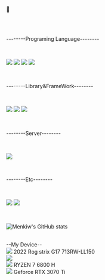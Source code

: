👋

<br>
<div style="display:flex; flex-direction:row;">
<Skill -Set->

<br>

--------Programing Language--------

<br>

<a href="https://www.w3.org/Style/CSS/" target="_blank"><img src="https://img.shields.io/badge/CSS3-%23000000?style=for-the-badge&logo=CSS3&logoColor=%231572B6"/></a>
<a href="https://ko.legacy.reactjs.org/" target="_blank"><img src="https://img.shields.io/badge/HTML5-%23000000?style=for-the-badge&logo=HTML5&logoColor=%23E34F26"/></a>
<a href="https://html.spec.whatwg.org/multipage/" target="_blank"><img src="https://img.shields.io/badge/JavaScript-%23000000?style=for-the-badge&logo=JAVASCRIPT&logoColor=%233776AB"/></a>
<a href="https://html.spec.whatwg.org/multipage/" target="_blank"><img src="https://img.shields.io/badge/Python-%23000000?style=for-the-badge&logo=PYTHON&logoColor=%23F7DF1E"/></a>

<br>

--------Library&FrameWork--------

<br>

<a href="https://ko.legacy.reactjs.org/" target="_blank"><img src="https://img.shields.io/badge/React-%23000000?style=for-the-badge&logo=React&logoColor=%2361DAFB"/></a>
<a href="https://nodejs.org/en" target="_blank"><img src="https://img.shields.io/badge/Node.js-%23000000?style=for-the-badeg&logo=Node.js&logoColor=%23339933"/></a>
<a href="https://ko.legacy.reactjs.org/" target="_blank"><img src="https://img.shields.io/badge/jupyter-%23000000?style=for-the-badge&logo=Jupyter&logoColor=%23F37626"/></a>

<br>

--------Server--------

<br>

<a href="https:/https://www.mysql.com/" target="_blank"><img src="https://img.shields.io/badge/Mysql-%23000000?style=for-the-badge&logo=Mysql&logoColor=%234479A1"/></a>

<br>

--------Etc--------

<br>

<a href="https://www.figma.com/" target="_blank"><img src="https://img.shields.io/badge/Figma-%23000000?style=for-the-badge&logo=Figma&logoColor=%23F24E1E"/></a>
<a href="https://www.figma.com/" target="_blank"><img src="https://img.shields.io/badge/notion-%23000000?style=for-the-badge&logo=Notion&logoColor=%23000000"/></a>

<br>

</div>

![Menkiw's GitHub stats](https://github-readme-stats.vercel.app/api?username=Menkiw&include_all_commits=true&show_icons=true&theme=city_lights)

<!--
**Menkiw/Menkiw** is a ✨ _special_ ✨ repository because its `README.md` (this file) appears on your GitHub profile.



Here are some ideas to get you started:

- 🔭 I’m currently working on ...
- 🌱 I’m currently learning ...
- 👯 I’m looking to collaborate on ...
- 🤔 I’m looking for help with ...
- 💬 Ask me about ...
- 📫 How to reach me: ...
- 😄 Pronouns: ...
- ⚡ Fun fact: ...
-->

<Extra>
<br>
--My Device--
<br>
<a href="https://www.asus.com" target="_blank"><img src="https://img.shields.io/badge/ASUS-%23000000?style=flat&logo=ASUS&logoColor=white"/></a> 2022 Rog strix G17 713RW-LL150
<br>
<a href="https://www.asus.com" target="_blank"><img src="https://img.shields.io/badge/Republic of Gamers-%23FF0029?style=flat&logo=Republic of Gamers&logoColor=white"/></a>
<br>
<a href="https://www.AMD.com" target="_blank"><img src="https://img.shields.io/badge/AMD-%23ED1C24?style=flat&logo=AMD&logoColor=white"/></a> RYZEN 7 6800 H
<br>
<a href="https://www.NVIDIA.com" target="_blank"><img src="https://img.shields.io/badge/NVIDIA-%2376B900?style=flat&logo=NVIDIA&logoColor=white"/></a> Geforce RTX 3070 Ti
<br>
